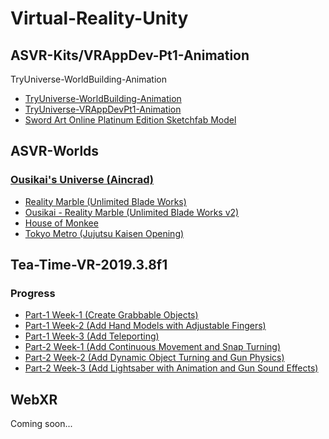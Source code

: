# Virtual-Reality-Unity
## ASVR-Kits/VRAppDev-Pt1-Animation
TryUniverse-WorldBuilding-Animation
* [TryUniverse-WorldBuilding-Animation](https://account.altvr.com/kits/1611248239502164570)
* [TryUniverse-VRAppDevPt1-Animation](https://account.altvr.com/kits/1727745535772721471)
* [Sword Art Online Platinum Edition Sketchfab Model](https://account.altvr.com/kits/1776547302412911298)

## ASVR-Worlds
### [Ousikai's Universe (Aincrad)](https://account.altvr.com/worlds/1496640216255955725)
* [Reality Marble (Unlimited Blade Works)](https://account.altvr.com/worlds/1496640216255955725/spaces/1569176459375805053)
* [Ousikai - Reality Marble (Unlimited Blade Works v2)](https://account.altvr.com/worlds/1496640216255955725/spaces/1580612503405068799)
* [House of Monkee](https://account.altvr.com/worlds/1496640216255955725/spaces/1597445900102271739)
* [Tokyo Metro (Jujutsu Kaisen Opening)](https://account.altvr.com/worlds/1496640216255955725/spaces/1601889087709511748)

## Tea-Time-VR-2019.3.8f1
### Progress
* [Part-1 Week-1 (Create Grabbable Objects)](https://www.youtube.com/watch?v=JBgoxzRgauA)
* [Part-1 Week-2 (Add Hand Models with Adjustable Fingers)](https://www.youtube.com/watch?v=cOVXVOiQ1nE)
* [Part-1 Week-3 (Add Teleporting)](https://www.youtube.com/watch?v=yk06ioeeuHM)
* [Part-2 Week-1 (Add Continuous Movement and Snap Turning)](https://www.youtube.com/watch?v=S4DNI0fv5Vc)
* [Part-2 Week-2 (Add Dynamic Object Turning and Gun Physics)](https://www.youtube.com/watch?v=apY3uHlQ41E)
* [Part-2 Week-3 (Add Lightsaber with Animation and Gun Sound Effects)](https://www.youtube.com/watch?v=HVSrAv7Q3aA)

## WebXR 
Coming soon...
